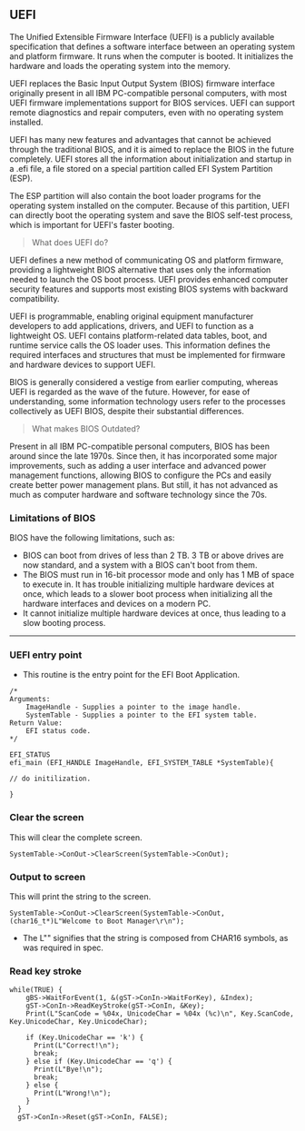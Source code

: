 ## UEFI

The Unified Extensible Firmware Interface (UEFI) is a publicly available specification that defines a software interface between an operating system and platform firmware. It runs when the computer is booted. It initializes the hardware and loads the operating system into the memory.

UEFI replaces the Basic Input Output System (BIOS) firmware interface originally present in all IBM PC-compatible personal computers, with most UEFI firmware implementations support for BIOS services. UEFI can support remote diagnostics and repair computers, even with no operating system installed.

UEFI has many new features and advantages that cannot be achieved through the traditional BIOS, and it is aimed to replace the BIOS in the future completely. UEFI stores all the information about initialization and startup in a .efi file, a file stored on a special partition called EFI System Partition (ESP).

The ESP partition will also contain the boot loader programs for the operating system installed on the computer. Because of this partition, UEFI can directly boot the operating system and save the BIOS self-test process, which is important for UEFI's faster booting.

> What does UEFI do?

UEFI defines a new method of communicating OS and platform firmware, providing a lightweight BIOS alternative that uses only the information needed to launch the OS boot process. UEFI provides enhanced computer security features and supports most existing BIOS systems with backward compatibility.

UEFI is programmable, enabling original equipment manufacturer developers to add applications, drivers, and UEFI to function as a lightweight OS. UEFI contains platform-related data tables, boot, and runtime service calls the OS loader uses. This information defines the required interfaces and structures that must be implemented for firmware and hardware devices to support UEFI.

BIOS is generally considered a vestige from earlier computing, whereas UEFI is regarded as the wave of the future. However, for ease of understanding, some information technology users refer to the processes collectively as UEFI BIOS, despite their substantial differences.

> What makes BIOS Outdated?

Present in all IBM PC-compatible personal computers, BIOS has been around since the late 1970s. Since then, it has incorporated some major improvements, such as adding a user interface and advanced power management functions, allowing BIOS to configure the PCs and easily create better power management plans. But still, it has not advanced as much as computer hardware and software technology since the 70s.

### Limitations of BIOS

BIOS have the following limitations, such as:
* BIOS can boot from drives of less than 2 TB. 3 TB or above drives are now standard, and a system with a BIOS can't boot from them.
* The BIOS must run in 16-bit processor mode and only has 1 MB of space to execute in. It has trouble initializing multiple hardware devices at once, which leads to a slower boot process when initializing all the hardware interfaces and devices on a modern PC.
* It cannot initialize multiple hardware devices at once, thus leading to a slow booting process.

---

### UEFI entry point
*  This routine is the entry point for the EFI Boot Application.

```
/*
Arguments:
    ImageHandle - Supplies a pointer to the image handle.
    SystemTable - Supplies a pointer to the EFI system table.
Return Value:
    EFI status code.
*/

EFI_STATUS
efi_main (EFI_HANDLE ImageHandle, EFI_SYSTEM_TABLE *SystemTable){

// do initilization.

}
```

### Clear the screen

This will clear the complete screen.

```
SystemTable->ConOut->ClearScreen(SystemTable->ConOut);

```

### Output to screen

This will print the string to the screen.

```
SystemTable->ConOut->ClearScreen(SystemTable->ConOut, (char16_t*)L"Welcome to Boot Manager\r\n");

```
* The L"" signifies that the string is composed from CHAR16 symbols, as was required in spec.

### Read key stroke

```
while(TRUE) {
    gBS->WaitForEvent(1, &(gST->ConIn->WaitForKey), &Index);
    gST->ConIn->ReadKeyStroke(gST->ConIn, &Key);
    Print(L"ScanCode = %04x, UnicodeChar = %04x (%c)\n", Key.ScanCode, Key.UnicodeChar, Key.UnicodeChar);

    if (Key.UnicodeChar == 'k') {
      Print(L"Correct!\n");
      break;
    } else if (Key.UnicodeChar == 'q') {
      Print(L"Bye!\n");
      break;
    } else {
      Print(L"Wrong!\n");
    }
  }
  gST->ConIn->Reset(gST->ConIn, FALSE);
```
